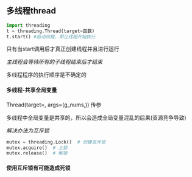 ## 多线程thread

```python
import threading
t = threading.Thread(target=函数)
t.start() #启动线程，即让线程开始执行
```
只有当start调用后才真正创建线程并且进行运行

_主线程会等待所有的子线程结束后才结束_

多线程程序的执行顺序是不确定的

#### 多线程-共享全局变量
Thread(target=, args=(g_nums,))   传参

多线程中全局变量是共享的，所以会造成全局变量混乱的后果(资源竞争导致)

*解决办法为互斥锁*
```python
mutex = threading.Lock()  # 创建互斥锁
mutex.acquire()  # 上锁
mutex.release()  # 解锁
```

#### 使用互斥锁有可能造成死锁
